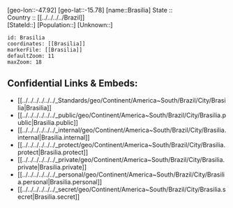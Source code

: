 ﻿---
location: [-15.78,-47.92] 
mapzoom: [7,12] 
mapmarker: city 
type: City
tags:
- geo/City


SpocWebEntityId: 29317
isDeleted: false
confidential: public

---
[geo-lon::-47.92] 
[geo-lat::-15.78] 
[name::Brasilia] 
State ::  
Country :: [[../../../../Brazil]]  
[StateId::] 
[Population::] 
[Unknown::] 


```leaflet
id: Brasilia
coordinates: [[Brasilia]] 
markerFile: [[Brasilia]] 
defaultZoom: 11 
maxZoom: 18
```


## Confidential Links & Embeds: 
- [[../../../../../../_Standards/geo/Continent/America~South/Brazil/City/Brasilia|Brasilia]] 
- [[../../../../../../_public/geo/Continent/America~South/Brazil/City/Brasilia.public|Brasilia.public]] 
- [[../../../../../../_internal/geo/Continent/America~South/Brazil/City/Brasilia.internal|Brasilia.internal]] 
- [[../../../../../../_protect/geo/Continent/America~South/Brazil/City/Brasilia.protect|Brasilia.protect]] 
- [[../../../../../../_private/geo/Continent/America~South/Brazil/City/Brasilia.private|Brasilia.private]] 
- [[../../../../../../_personal/geo/Continent/America~South/Brazil/City/Brasilia.personal|Brasilia.personal]] 
- [[../../../../../../_secret/geo/Continent/America~South/Brazil/City/Brasilia.secret|Brasilia.secret]] 
